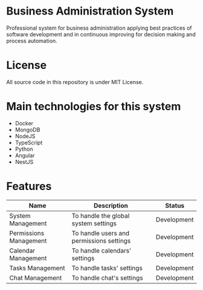 # Business Administration System

Professional system for business administration applying best practices of software development and in continuous improving for decision making and process automation.

# License

All source code in this repository is under MIT License.


# Main technologies for this system

- Docker
- MongoDB
- NodeJS
- TypeScript
- Python
- Angular
- NestJS

# Features

| Name | Description | Status |
| ---- | ----------- | ------ |
| System Management | To handle the global system settings | Development |
| Permissions Management | To handle users and permissions settings | Development |
| Calendar Management | To handle calendars' settings | Development |
| Tasks Management | To handle tasks' settings | Development |
| Chat Management | To handle chat's settings | Development |